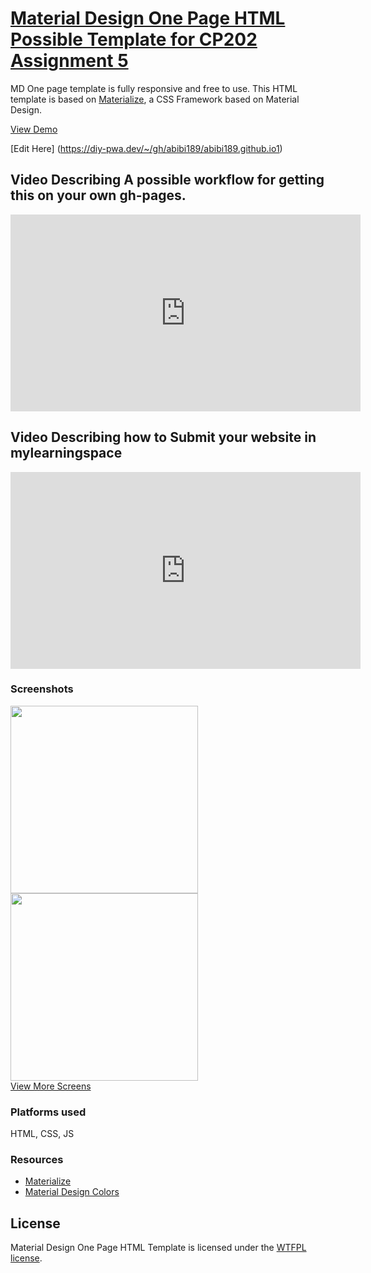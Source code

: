 <h1><a href="https://github.com/rhildred/CP202Assignment5" target="_blank">Material Design One Page HTML Possible Template for CP202 Assignment 5</a></h1>
<p>MD One page template is fully responsive and free to use. This HTML template is based on <a href="http://materializecss.com/" target="_blank">Materialize</a>, a CSS Framework based on Material Design.</p>
<a href="http://rhildred.github.io/CP202Assignment5" target="_blank">View Demo</a>
<br/>

[Edit Here] (https://diy-pwa.dev/~/gh/abibi189/abibi189.github.io1)

## Video Describing A possible workflow for getting this on your own gh-pages.

<iframe width="560" height="315" src="https://www.youtube.com/embed/cRsot8Qty4c?rel=0" frameborder="0" allow="autoplay; encrypted-media" allowfullscreen></iframe>

## Video Describing how to Submit your website in mylearningspace

<iframe width="560" height="315" src="https://www.youtube.com/embed/haiNUEGmD8I?rel=0" frameborder="0" allow="autoplay; encrypted-media" allowfullscreen></iframe>

<h3>Screenshots</h3>
<img src="https://m1.behance.net/rendition/modules/155787441/disp/f7713eb665752f2da380ec8f7a3cdcae.png" height="300px"/> <img src="https://m1.behance.net/rendition/modules/155787447/disp/e546efd70f5b46e45829e0da79375243.png" height="300px"/>
<br/>
<a href="https://www.behance.net/gallery/23484793/Material-Design-One-Page-Template" target="_blank">View More Screens</a>
<h3>Platforms used</h3>
HTML, CSS, JS

<h3>Resources</h3>
<ul>
    <li><a href="http://materializecss.com/" target="_blank">Materialize</a></li>
    <li><a href="http://www.materialpalette.com/" target="_blank">Material Design Colors</a></li>
</ul>

<h2>License</h2>
Material Design One Page HTML Template is licensed under the <a href="http://sam.zoy.org/wtfpl/">WTFPL license</a>.

